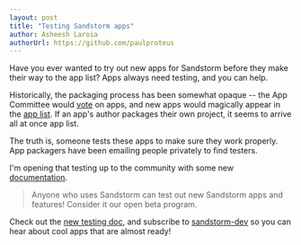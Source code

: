 ```yaml
---
layout: post
title: "Testing Sandstorm apps"
author: Asheesh Laroia
authorUrl: https://github.com/paulproteus
---
```


Have you ever wanted to try out new apps for Sandstorm before they make their
way to the app list? Apps always need testing, and you can help.

Historically, the packaging process has been somewhat
opaque -- the App Committee would
[vote](https://sandstorm.io/vote) on apps, and new apps would magically appear
in the [app list](https://apps.sandstorm.io). If an app's author packages
their own project, it seems to arrive all at once app list.

The truth is, someone tests these apps to make sure
they work properly. App packagers have been emailing people privately to find testers.

I'm opening that testing up to the community with some
new
[documentation](https://github.com/sandstorm-io/sandstorm/wiki/Testing).

> Anyone who uses Sandstorm can test out new Sandstorm apps and features!
> Consider it our open beta program.

Check out the
[new testing doc](https://github.com/sandstorm-io/sandstorm/wiki/Testing),
and subscribe to
[sandstorm-dev](https://groups.google.com/forum/#!forum/sandstorm-dev)
so you can hear about cool apps that are almost ready!
